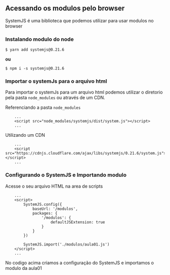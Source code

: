 ## Acessando os modulos pelo browser
<p>SystemJS é uma biblioteca que podemos utilizar para usar modulos no browser</p>

### Instalando modulo do node
```
$ yarn add systemjs@0.21.6
```

__ou__

```
$ npm i -s systemjs@0.21.6
```

### Importar o systemJs para o arquivo html
<p>Para importar o systemJs para um arquivo html podemos utilizar o diretorio pela pasta <code>node_modules</code> ou através de um CDN.</p>

<p>Referenciando a pasta <code>node_modules</code></p>

```
    ...
    <script src="node_modules/systemjs/dist/system.js"></script>
    ...
```

<p>Utilizando um CDN</p>

```
    ...
    <script src="https://cdnjs.cloudflare.com/ajax/libs/systemjs/0.21.6/system.js"></script>
    ...
```

### Configurando o SystemJS e Importando modulo
<p>Acesse o seu arquivo HTML na area de scripts</p>

```
    ...
    <script>
        SystemJS.config({
            baseUrl: '/modulos',
            packages: {
                '/modulos': {
                    defaultJSExtension: true
                }
            }
        })

        SystemJS.import('./modulos/aula01.js')
    </script>
    ...
```

<p>No codigo acima criamos a configuração do SystemJS e importamos o modulo da aula01</p>